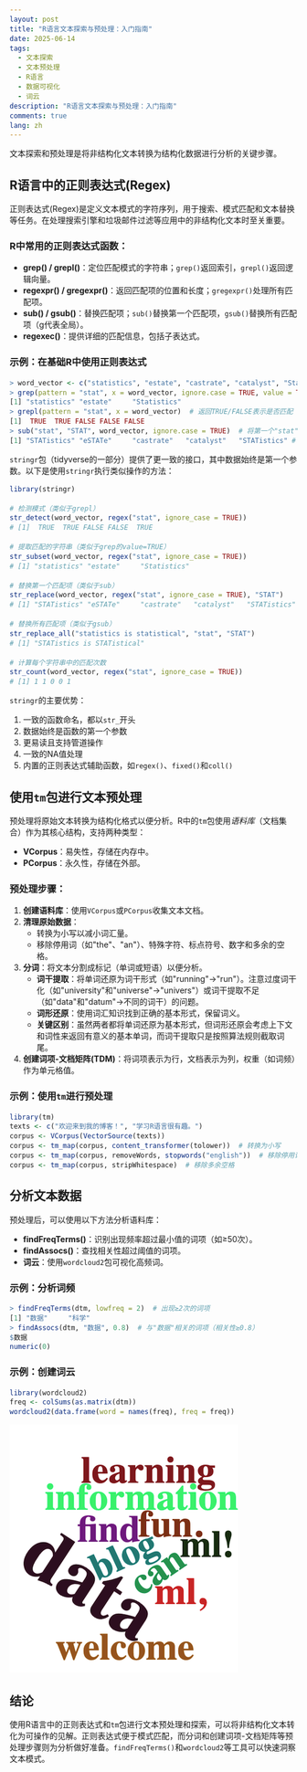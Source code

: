 ```yaml
---
layout: post
title: "R语言文本探索与预处理：入门指南"
date: 2025-06-14
tags:
  - 文本探索
  - 文本预处理
  - R语言
  - 数据可视化
  - 词云
description: "R语言文本探索与预处理：入门指南"
comments: true
lang: zh
---
```


文本探索和预处理是将非结构化文本转换为结构化数据进行分析的关键步骤。

## R语言中的正则表达式(Regex)

正则表达式(Regex)是定义文本模式的字符序列，用于搜索、模式匹配和文本替换等任务。在处理搜索引擎和垃圾邮件过滤等应用中的非结构化文本时至关重要。

### R中常用的正则表达式函数：
- **grep() / grepl()**：定位匹配模式的字符串；`grep()`返回索引，`grepl()`返回逻辑向量。
- **regexpr() / gregexpr()**：返回匹配项的位置和长度；`gregexpr()`处理所有匹配项。
- **sub() / gsub()**：替换匹配项；`sub()`替换第一个匹配项，`gsub()`替换所有匹配项（g代表全局）。
- **regexec()**：提供详细的匹配信息，包括子表达式。

### 示例：在基础R中使用正则表达式

```R
> word_vector <- c("statistics", "estate", "castrate", "catalyst", "Statistics")
> grep(pattern = "stat", x = word_vector, ignore.case = TRUE, value = TRUE)  # value=TRUE返回匹配的完整单词
[1] "statistics" "estate"     "Statistics"
> grepl(pattern = "stat", x = word_vector)  # 返回TRUE/FALSE表示是否匹配
[1]  TRUE  TRUE FALSE FALSE FALSE
> sub("stat", "STAT", word_vector, ignore.case = TRUE)  # 将第一个"stat"替换为"STAT"
[1] "STATistics" "eSTATe"     "castrate"   "catalyst"   "STATistics" # 每个单词中只替换第一个匹配项。使用`gsub`会得到相同的结果。
```

`stringr`包（tidyverse的一部分）提供了更一致的接口，其中数据始终是第一个参数。以下是使用`stringr`执行类似操作的方法：

```R
library(stringr)

# 检测模式（类似于grepl）
str_detect(word_vector, regex("stat", ignore_case = TRUE))
# [1]  TRUE  TRUE FALSE FALSE  TRUE

# 提取匹配的字符串（类似于grep的value=TRUE）
str_subset(word_vector, regex("stat", ignore_case = TRUE))
# [1] "statistics" "estate"     "Statistics"

# 替换第一个匹配项（类似于sub）
str_replace(word_vector, regex("stat", ignore_case = TRUE), "STAT")
# [1] "STATistics" "eSTATe"     "castrate"   "catalyst"   "STATistics"

# 替换所有匹配项（类似于gsub）
str_replace_all("statistics is statistical", "stat", "STAT")
# [1] "STATistics is STATistical"

# 计算每个字符串中的匹配次数
str_count(word_vector, regex("stat", ignore_case = TRUE))
# [1] 1 1 0 0 1
```

`stringr`的主要优势：
1. 一致的函数命名，都以`str_`开头
2. 数据始终是函数的第一个参数
3. 更易读且支持管道操作
4. 一致的NA值处理
5. 内置的正则表达式辅助函数，如`regex()`、`fixed()`和`coll()`

## 使用`tm`包进行文本预处理

预处理将原始文本转换为结构化格式以便分析。R中的`tm`包使用*语料库*（文档集合）作为其核心结构，支持两种类型：
- **VCorpus**：易失性，存储在内存中。
- **PCorpus**：永久性，存储在外部。

### 预处理步骤：
1. **创建语料库**：使用`VCorpus`或`PCorpus`收集文本文档。
2. **清理原始数据**：
   - 转换为小写以减小词汇量。
   - 移除停用词（如"the"、"an"）、特殊字符、标点符号、数字和多余的空格。
3. **分词**：将文本分割成标记（单词或短语）以便分析。
   - **词干提取**：将单词还原为词干形式（如"running"→"run"）。注意过度词干化（如"university"和"universe"→"univers"）或词干提取不足（如"data"和"datum"→不同的词干）的问题。
   - **词形还原**：使用词汇知识找到正确的基本形式，保留词义。
   - **关键区别**：虽然两者都将单词还原为基本形式，但词形还原会考虑上下文和词性来返回有意义的基本单词，而词干提取只是按照算法规则截取词尾。
4. **创建词项-文档矩阵(TDM)**：将词项表示为行，文档表示为列，权重（如词频）作为单元格值。

### 示例：使用`tm`进行预处理

```R
library(tm)
texts <- c("欢迎来到我的博客！", "学习R语言很有趣。")
corpus <- VCorpus(VectorSource(texts))
corpus <- tm_map(corpus, content_transformer(tolower))  # 转换为小写
corpus <- tm_map(corpus, removeWords, stopwords("english"))  # 移除停用词
corpus <- tm_map(corpus, stripWhitespace)  # 移除多余空格
```

## 分析文本数据

预处理后，可以使用以下方法分析语料库：
- **findFreqTerms()**：识别出现频率超过最小值的词项（如≥50次）。
- **findAssocs()**：查找相关性超过阈值的词项。
- **词云**：使用`wordcloud2`包可视化高频词。

### 示例：分析词频

```R
> findFreqTerms(dtm, lowfreq = 2)  # 出现≥2次的词项
[1] "数据"     "科学"
> findAssocs(dtm, "数据", 0.8)  # 与"数据"相关的词项（相关性≥0.8）
$数据
numeric(0)
```

### 示例：创建词云

```R
library(wordcloud2)
freq <- colSums(as.matrix(dtm))
wordcloud2(data.frame(word = names(freq), freq = freq))
```

![词云](/assets/images/uploads/wordcloud-r.png)

## 结论

使用R语言中的正则表达式和`tm`包进行文本预处理和探索，可以将非结构化文本转化为可操作的见解。正则表达式便于模式匹配，而分词和创建词项-文档矩阵等预处理步骤则为分析做好准备。`findFreqTerms()`和`wordcloud2`等工具可以快速洞察文本模式。
